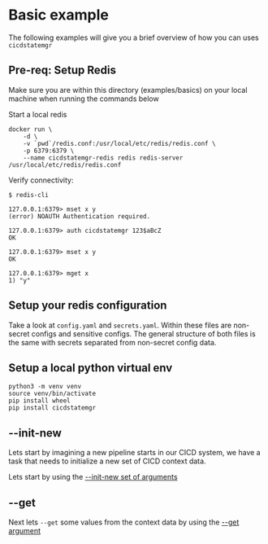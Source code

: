 # Basic example

The following examples will give you a brief overview of how you can uses `cicdstatemgr`

## Pre-req: Setup Redis

Make sure you are within this directory (examples/basics) on your local machine when running the commands below

Start a local redis
```
docker run \
    -d \
    -v `pwd`/redis.conf:/usr/local/etc/redis/redis.conf \
    -p 6379:6379 \
    --name cicdstatemgr-redis redis redis-server /usr/local/etc/redis/redis.conf
```

Verify connectivity:
```
$ redis-cli

127.0.0.1:6379> mset x y
(error) NOAUTH Authentication required.

127.0.0.1:6379> auth cicdstatemgr 123$aBcZ
OK

127.0.0.1:6379> mset x y
OK

127.0.0.1:6379> mget x
1) "y"
```

## Setup your redis configuration

Take a look at `config.yaml` and `secrets.yaml`. Within these files are non-secret configs and sensitive configs. The general structure of both files is the same with secrets separated from non-secret config data. 

## Setup a local python virtual env

```
python3 -m venv venv
source venv/bin/activate
pip install wheel
pip install cicdstatemgr
```

## --init-new

Lets start by imagining a new pipeline starts in our CICD system, we have a task that needs to initialize a new set of CICD context data.

Lets start by using the [--init-new set of arguments](INIT_NEW.md)



## --get

Next lets `--get` some values from the context data by using the [--get argument](GET.md)